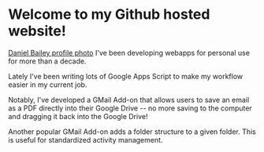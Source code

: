 # Welcome to my Github hosted website!

[Daniel Bailey profile photo]()
I've been developing webapps for personal use for more than a decade. 

Lately I've been writing lots of Google Apps Script to make my workflow easier in my current job. 

Notably, I've developed a GMail Add-on that allows users to save an email as a PDF directly into their Google Drive -- no more saving to the computer and dragging it back into the Google Drive!

Another popular GMail Add-on adds a folder structure to a given folder. This is useful for standardized activity management.

